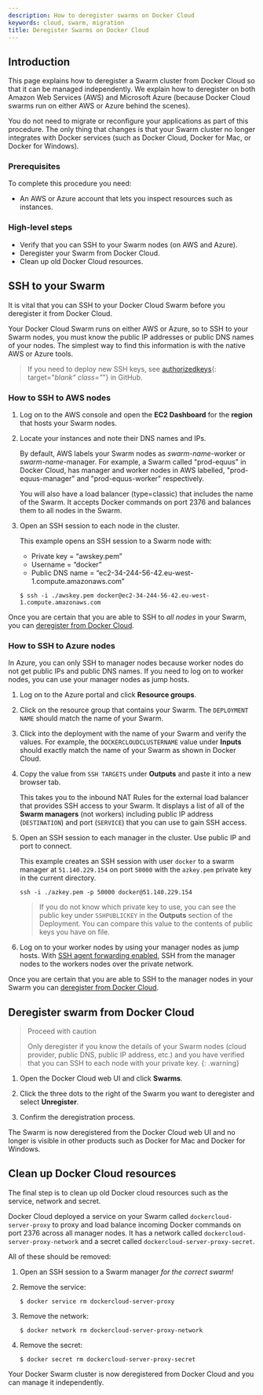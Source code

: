 ```yaml
---
description: How to deregister swarms on Docker Cloud
keywords: cloud, swarm, migration
title: Deregister Swarms on Docker Cloud
---
```


## Introduction

This page explains how to deregister a Swarm cluster from Docker Cloud so that it can be managed independently. We explain how to deregister on both Amazon Web Services (AWS) and Microsoft Azure (because Docker Cloud swarms run on either AWS or Azure behind the scenes).

You do not need to migrate or reconfigure your applications as part of this procedure. The only thing that changes is that your Swarm cluster no longer integrates with Docker services (such as Docker Cloud, Docker for Mac, or Docker for Windows).

### Prerequisites

To complete this procedure you need:

- An AWS or Azure account that lets you inspect resources such as instances.

### High-level steps

- Verify that you can SSH to your Swarm nodes (on AWS and Azure).
- Deregister your Swarm from Docker Cloud.
- Clean up old Docker Cloud resources.

## SSH to your Swarm

It is vital that you can SSH to your Docker Cloud Swarm before you deregister it from Docker Cloud.

Your Docker Cloud Swarm runs on either AWS or Azure, so to SSH to your Swarm nodes, you must know the public IP addresses or public DNS names of your nodes. The simplest way to find this information is with the native AWS or Azure tools.

> If you need to deploy new SSH keys, see [authorizedkeys](https://github.com/docker/dockercloud-authorizedkeys/blob/master/README.md){: target="_blank" class="_"} in GitHub.

### How to SSH to AWS nodes

1.  Log on to the AWS console and open the **EC2 Dashboard** for the **region** that hosts your Swarm nodes.

2.  Locate your instances and note their DNS names and IPs.

    By default, AWS labels your Swarm nodes as _swarm-name_-worker or _swarm-name_-manager. For example, a Swarm called "prod-equus" in Docker Cloud, has manager and worker nodes in AWS labelled, "prod-equus-manager" and "prod-equus-worker" respectively.

    You will also have a load balancer (type=classic) that includes the name of the Swarm. It accepts Docker commands on port 2376 and balances them to all nodes in the Swarm.

3.  Open an SSH session to each node in the cluster.

    This example opens an SSH session to a Swarm node with:

    - Private key = “awskey.pem”
    - Username = “docker”
    - Public DNS name = “ec2-34-244-56-42.eu-west-1.compute.amazonaws.com”

    ```
    $ ssh -i ./awskey.pem docker@ec2-34-244-56-42.eu-west-1.compute.amazonaws.com
    ```

Once you are certain that you are able to SSH to _all nodes_ in your Swarm, you can [deregister from Docker Cloud](#deregister-swarm-from-docker-cloud).


### How to SSH to Azure nodes

In Azure, you can only SSH to manager nodes because worker nodes do not get public IPs and public DNS names. If you need to log on to worker nodes, you can use your manager nodes as jump hosts.

1.  Log on to the Azure portal and click **Resource groups**.

2.  Click on the resource group that contains your Swarm. The `DEPLOYMENT NAME` should match the name of your Swarm.

3.  Click into the deployment with the name of your Swarm and verify the values. For example, the `DOCKERCLOUDCLUSTERNAME` value under **Inputs** should exactly match the name of your Swarm as shown in Docker Cloud.

4.  Copy the value from `SSH TARGETS` under **Outputs** and paste it into a new browser tab.

    This takes you to the inbound NAT Rules for the external load balancer that provides SSH access to your Swarm. It displays a list of all of the **Swarm managers** (not workers) including public IP address (`DESTINATION`) and port (`SERVICE`) that you can use to gain SSH access.

5.  Open an SSH session to each manager in the cluster. Use public IP and port to connect.

    This example creates an SSH session with user `docker` to a swarm manager at `51.140.229.154` on port `50000` with the `azkey.pem` private key in the current directory.

    ```
    ssh -i ./azkey.pem -p 50000 docker@51.140.229.154
    ```

    > If you do not know which private key to use, you can see the public key under `SSHPUBLICKEY` in the **Outputs** section of the Deployment. You can compare this value to the contents of public keys you have on file.

6.  Log on to your worker nodes by using your manager nodes as jump hosts. With
    [SSH agent forwarding enabled](https://docs.docker.com/docker-for-azure/deploy/#connecting-to-your-linux-worker-nodes-using-ssh), SSH from the manager nodes to the workers nodes over the private network.

Once you are certain that you are able to SSH to the manager nodes in your Swarm you can [deregister from Docker Cloud](#deregister-swarm-from-docker-cloud).

## Deregister swarm from Docker Cloud

> Proceed with caution
>
> Only deregister if you know the details of your Swarm nodes (cloud provider, public DNS, public IP address, etc.) and you have verified that you can SSH to each node with your private key.
{: .warning}

1.  Open the Docker Cloud web UI and click **Swarms**.

2.  Click the three dots to the right of the Swarm you want to deregister and select **Unregister**.

3.  Confirm the deregistration process.

The Swarm is now deregistered from the Docker Cloud web UI and no longer is visible in other products such as Docker for Mac and Docker for Windows.

## Clean up Docker Cloud resources

The final step  is to clean up old Docker cloud resources such as the service, network and secret.

Docker Cloud deployed a service on your Swarm called `dockercloud-server-proxy` to proxy and load balance incoming Docker commands on port 2376 across all manager nodes. It has a network called `dockercloud-server-proxy-network` and a secret called `dockercloud-server-proxy-secret`.

All of these should be removed:

1.  Open an SSH session to a Swarm manager _for the correct swarm!_

2.  Remove the service:

    ```
    $ docker service rm dockercloud-server-proxy
    ```

3.  Remove the network:

    ```
    $ docker network rm dockercloud-server-proxy-network
    ```

4.  Remove the secret:

    ```
    $ docker secret rm dockercloud-server-proxy-secret
    ```

Your Docker Swarm cluster is now deregistered from Docker Cloud and you can manage it independently.
